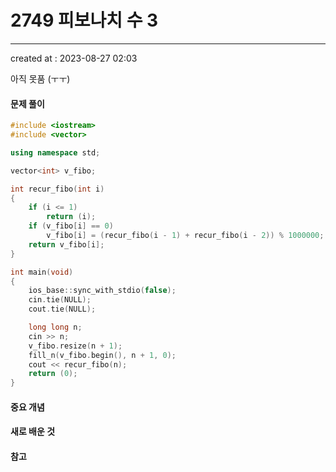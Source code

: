 # 2749 피보나치 수 3
---
created at : 2023-08-27 02:03



아직 못품 (ㅜㅜ)
#### 문제 풀이

```cpp
#include <iostream>
#include <vector>

using namespace std;

vector<int> v_fibo;

int recur_fibo(int i)
{
    if (i <= 1)
        return (i);
    if (v_fibo[i] == 0)
        v_fibo[i] = (recur_fibo(i - 1) + recur_fibo(i - 2)) % 1000000;
    return v_fibo[i];
}

int main(void)
{
    ios_base::sync_with_stdio(false);
    cin.tie(NULL);
    cout.tie(NULL);

    long long n;
    cin >> n;
    v_fibo.resize(n + 1);
    fill_n(v_fibo.begin(), n + 1, 0);
    cout << recur_fibo(n);
    return (0);
}
```

#### 중요 개념

#### 새로 배운 것

#### 참고